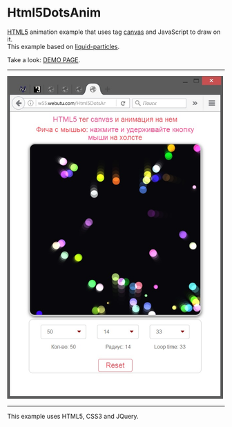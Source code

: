# Html5DotsAnim
<a href="http://htmlbook.ru/html5">HTML5</a> animation example that uses tag <a href="http://htmlbook.ru/html/canvas">canvas</a> and JavaScript to draw on it.
<br>
This example based on <a href="http://spielzeugz.de/html5/liquid-particles/">liquid-particles</a>.

Take a look: <a href="http://w55.webutu.com/Html5DotsAnim/Html5DotsAnim.html">DEMO PAGE</a>.

<hr>
<img width="500" src="Screenshots/screenshot-1.jpg" alt="screenshot-1" />
<hr>
This example uses HTML5, CSS3 and JQuery.
